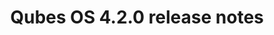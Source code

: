---
layout: doc
permalink: /doc/releases/4.2/release-notes/
redirect_to: https://qubes-doc-rst.readthedocs.io/en/latest/developer/releases/4_2/release-notes.html
title: Qubes OS 4.2.0 release notes
---